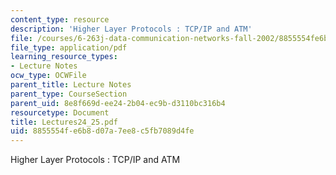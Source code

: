 ```yaml
---
content_type: resource
description: 'Higher Layer Protocols : TCP/IP and ATM'
file: /courses/6-263j-data-communication-networks-fall-2002/8855554fe6b8d07a7ee8c5fb7089d4fe_Lectures24_25.pdf
file_type: application/pdf
learning_resource_types:
- Lecture Notes
ocw_type: OCWFile
parent_title: Lecture Notes
parent_type: CourseSection
parent_uid: 8e8f669d-ee24-2b04-ec9b-d3110bc316b4
resourcetype: Document
title: Lectures24_25.pdf
uid: 8855554f-e6b8-d07a-7ee8-c5fb7089d4fe
---
```

Higher Layer Protocols : TCP/IP and ATM

